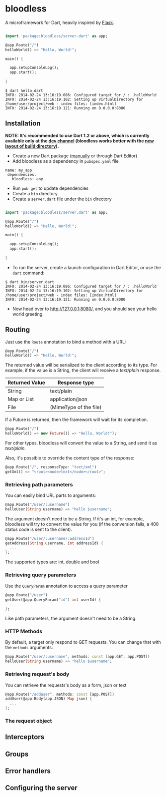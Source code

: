 bloodless
=========

A microframework for Dart, heavily inspired by [Flask](http://flask.pocoo.org/).

```dart

import 'package:bloodless/server.dart' as app;

@app.Route("/")
helloWorld() => "Hello, World!";

main() {

  app.setupConsoleLog();
  app.start();
  
}

```

```
$ dart hello.dart 
INFO: 2014-02-24 13:16:19.086: Configured target for / : .helloWorld
INFO: 2014-02-24 13:16:19.102: Setting up VirtualDirectory for /home/user/project/web - index files: [index.html]
INFO: 2014-02-24 13:16:19.121: Running on 0.0.0.0:8080
```

## Installation

**NOTE: It's recommended to use Dart 1.2 or above, which is currently available only at the [dev channel](http://gsdview.appspot.com/dart-archive/channels/dev/release/latest/) (bloodless works better with the [new layout of build directory](https://groups.google.com/a/dartlang.org/forum/?fromgroups#!topic/announce/JjilMA9pQXE)).**

* Create a new Dart package ([manually](http://pub.dartlang.org/doc/) or through Dart Editor)
* Add bloodless as a dependency in `pubspec.yaml` file

```
name: my_app
 dependencies:
   bloodless: any
```
- Run `pub get` to update dependencies
- Create a `bin` directory
- Create a `server.dart` file under the `bin` directory

```dart

import 'package:bloodless/server.dart' as app;

@app.Route("/")
helloWorld() => "Hello, World!";

main() {

  app.setupConsoleLog();
  app.start();
  
}

```

- To run the server, create a launch configuration in Dart Editor, or use the `dart` command:

```
$ dart bin/server.dart
INFO: 2014-02-24 13:16:19.086: Configured target for / : .helloWorld
INFO: 2014-02-24 13:16:19.102: Setting up VirtualDirectory for /home/user/project/web - index files: [index.html]
INFO: 2014-02-24 13:16:19.121: Running on 0.0.0.0:8080
```

- Now head over to http://127.0.0.1:8080/, and you should see your hello world greeting.

## Routing

Just use the `Route` annotation to bind a method with a URL:

```Dart
@app.Route("/")
helloWorld() => "Hello, World!";
```

The returned value will be serialized to the client according to its type. For example, if the value is a String, the client will receive a *text/plain* response.

Returned Value | Response type
---------------|---------------
String         | text/plain
Map or List    | application/json
File           | (MimeType of the file)

If a Future is returned, then the framework will wait for its completion. 

 ```Dart
@app.Route("/")
helloWorld() => new Future(() => "Hello, World!");
```

For other types, bloodless will convert the value to a String, and send it as *text/plain*.

Also, it's possible to override the content type of the response:

```Dart
@app.Route("/", responseType: "text/xml")
getXml() => "<root><node>text</node></root>";
```

### Retrieving path parameters

You can easily bind URL parts to arguments:

```Dart
@app.Route("/user/:username")
helloUser(String username) => "hello $username";
```

The argument doesn't need to be a String. If it's an int, for example, bloodless will try to convert the value for you (if the conversion fails, a 400 status code is sent to the client).

```Dart
@app.Route("/user/:username/:addressId")
getAddress(String username, int addressId) {
  ...
};
```

The supported types are: int, double and bool

### Retrieving query parameters

Use the `QueryParam` annotation to access a query parameter

```Dart
@app.Route("/user")
getUser(@app.QueryParam("id") int userId) {
  ...
};
```

Like path parameters, the argument doesn't need to be a String. 

### HTTP Methods

By default, a target only respond to GET requests. You can change that with the `methods` arguments:

```Dart
@app.Route("/user/:username", methods: const [app.GET, app.POST])
helloUser(String username) => "hello $username";
```

### Retrieving request's body

You can retrieve the requests's body as a form, json or text

```Dart
@app.Route("/adduser", methods: const [app.POST])
addUser(@app.Body(app.JSON) Map json) {
  ...
};
```

### The request object

## Interceptors

## Groups

## Error handlers

## Configuring the server

